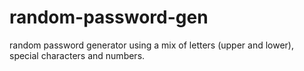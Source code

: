# random-password-gen
random password generator using a mix of letters (upper and lower), special characters and numbers.
